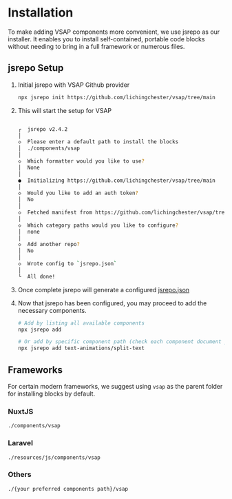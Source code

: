 # Installation

To make adding VSAP components more convenient, we use jsrepo as our installer. It enables you to install self-contained, portable code blocks without needing to bring in a full framework or numerous files.

## jsrepo Setup

1.  Initial jsrepo with VSAP Github provider

    ```bash
    npx jsrepo init https://github.com/lichingchester/vsap/tree/main
    ```

2.  This will start the setup for VSAP

    ```bash

    ┌  jsrepo v2.4.2
    │
    ◇  Please enter a default path to install the blocks
    │  ./components/vsap
    │
    ◇  Which formatter would you like to use?
    │  None
    │
    ●  Initializing https://github.com/lichingchester/vsap/tree/main
    │
    ◇  Would you like to add an auth token?
    │  No
    │
    ◇  Fetched manifest from https://github.com/lichingchester/vsap/tree/main
    │
    ◇  Which category paths would you like to configure?
    │  none
    │
    ◇  Add another repo?
    │  No
    │
    ◇  Wrote config to `jsrepo.json`
    │
    └  All done!

    ```

3.  Once complete jsrepo will generate a configured [jsrepo.json](https://jsrepo.dev/docs/jsrepo-json)
4.  Now that jsrepo has been configured, you may proceed to add the necessary components.

    ```bash
    # Add by listing all available components
    npx jsrepo add

    # Or add by specific component path (check each component document page)
    npx jsrepo add text-animations/split-text
    ```

## Frameworks

For certain modern frameworks, we suggest using `vsap` as the parent folder for installing blocks by default.

### NuxtJS

```
./components/vsap
```

### Laravel

```
./resources/js/components/vsap
```

### Others

```
./{your preferred components path}/vsap
```
